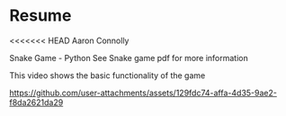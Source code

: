 # Resume
<<<<<<< HEAD
Aaron Connolly

Snake Game - Python
See Snake game pdf for more information

This video shows the basic functionality of the game

https://github.com/user-attachments/assets/129fdc74-affa-4d35-9ae2-f8da2621da29







